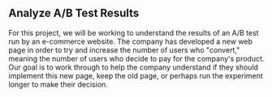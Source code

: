 ## Analyze A/B Test Results

For this project, we will be working to understand the results of an A/B test run by an e-commerce website. 
The company has developed a new web page in order to try and increase the number of users who "convert," 
meaning the number of users who decide to pay for the company's product. Our goal is to work through 
to help the company understand if they should implement this new page, keep the old page,
or perhaps run the experiment longer to make their decision.

